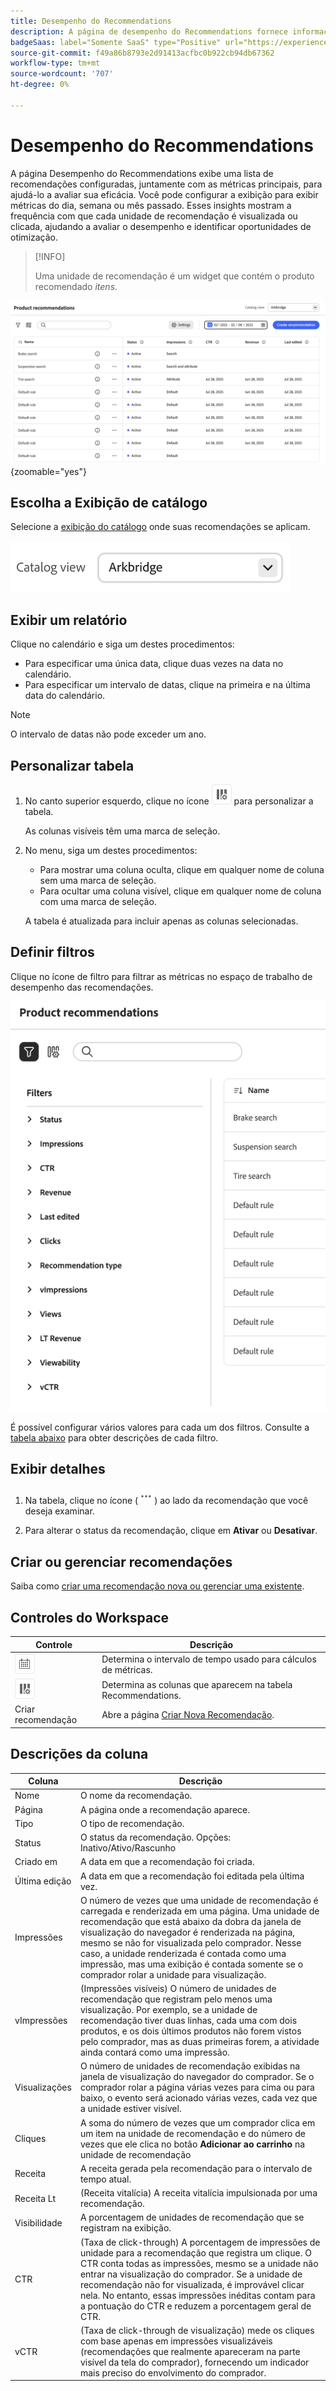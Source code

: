 ```yaml
---
title: Desempenho do Recommendations
description: A página de desempenho do Recommendations fornece informações sobre o desempenho das recomendações de produtos do insight.
badgeSaas: label="Somente SaaS" type="Positive" url="https://experienceleague.adobe.com/en/docs/commerce/user-guides/product-solutions" tooltip="Aplicável somente a projetos do Adobe Commerce as a Cloud Service e do Adobe Commerce Optimizer (infraestrutura SaaS gerenciada pela Adobe)."
source-git-commit: f49a86b8793e2d91413acfbc0b922cb94db67362
workflow-type: tm+mt
source-wordcount: '707'
ht-degree: 0%

---
```


# Desempenho do Recommendations

A página Desempenho do Recommendations exibe uma lista de recomendações configuradas, juntamente com as métricas principais, para ajudá-lo a avaliar sua eficácia. Você pode configurar a exibição para exibir métricas do dia, semana ou mês passado. Esses insights mostram a frequência com que cada unidade de recomendação é visualizada ou clicada, ajudando a avaliar o desempenho e identificar oportunidades de otimização.

>[!INFO]
>
>Uma unidade de recomendação é um widget que contém o produto recomendado _itens_.

![Desempenho de recomendações](../assets/rec-performance.png){zoomable="yes"}

## Escolha a **Exibição de catálogo**

Selecione a [exibição do catálogo](../setup/catalog-view.md) onde suas recomendações se aplicam.

![Exibição de catálogo](../assets/catalog-view.png)

## Exibir um relatório

Clique no calendário e siga um destes procedimentos:

- Para especificar uma única data, clique duas vezes na data no calendário.
- Para especificar um intervalo de datas, clique na primeira e na última data do calendário.

>[!NOTE]
>
>O intervalo de datas não pode exceder um ano.

## Personalizar tabela

1. No canto superior esquerdo, clique no ícone ![Seletor de coluna](../assets/icon-show-hide-columns.png) para personalizar a tabela.

   As colunas visíveis têm uma marca de seleção.

1. No menu, siga um destes procedimentos:

   - Para mostrar uma coluna oculta, clique em qualquer nome de coluna sem uma marca de seleção.
   - Para ocultar uma coluna visível, clique em qualquer nome de coluna com uma marca de seleção.

   A tabela é atualizada para incluir apenas as colunas selecionadas.

## Definir filtros

Clique no ícone de filtro para filtrar as métricas no espaço de trabalho de desempenho das recomendações.

![Métricas de filtro](../assets/rec-filters.png)

É possível configurar vários valores para cada um dos filtros. Consulte a [tabela abaixo](#column-descriptions) para obter descrições de cada filtro.

## Exibir detalhes

1. Na tabela, clique no ícone (![Mais seletor](../assets/btn-more.png)) ao lado da recomendação que você deseja examinar.

1. Para alterar o status da recomendação, clique em **Ativar** ou **Desativar**.

## Criar ou gerenciar recomendações

Saiba como [criar uma recomendação nova ou gerenciar uma existente](../merchandising/recommendations/create.md).

## Controles do Workspace

| Controle | Descrição |
|---|---|
| ![Seletor de calendário](../assets/icon-calendar.png) | Determina o intervalo de tempo usado para cálculos de métricas. |
| ![Seletor de coluna](../assets/icon-show-hide-columns.png) | Determina as colunas que aparecem na tabela Recommendations. |
| Criar recomendação | Abre a página [Criar Nova Recomendação](../merchandising/recommendations/create.md). |

## Descrições da coluna

| Coluna | Descrição |
|---|---|
| Nome | O nome da recomendação. |
| Página | A página onde a recomendação aparece. |
| Tipo | O tipo de recomendação. |
| Status | O status da recomendação. Opções: Inativo/Ativo/Rascunho |
| Criado em | A data em que a recomendação foi criada. |
| Última edição | A data em que a recomendação foi editada pela última vez. |
| Impressões | O número de vezes que uma unidade de recomendação é carregada e renderizada em uma página. Uma unidade de recomendação que está abaixo da dobra da janela de visualização do navegador é renderizada na página, mesmo se não for visualizada pelo comprador. Nesse caso, a unidade renderizada é contada como uma impressão, mas uma exibição é contada somente se o comprador rolar a unidade para visualização. |
| vImpressões | (Impressões visíveis) O número de unidades de recomendação que registram pelo menos uma visualização. Por exemplo, se a unidade de recomendação tiver duas linhas, cada uma com dois produtos, e os dois últimos produtos não forem vistos pelo comprador, mas as duas primeiras forem, a atividade ainda contará como uma impressão. |
| Visualizações | O número de unidades de recomendação exibidas na janela de visualização do navegador do comprador. Se o comprador rolar a página várias vezes para cima ou para baixo, o evento será acionado várias vezes, cada vez que a unidade estiver visível. |
| Cliques | A soma do número de vezes que um comprador clica em um item na unidade de recomendação e do número de vezes que ele clica no botão **Adicionar ao carrinho** na unidade de recomendação |
| Receita | A receita gerada pela recomendação para o intervalo de tempo atual. |
| Receita Lt | (Receita vitalícia) A receita vitalícia impulsionada por uma recomendação. |
| Visibilidade | A porcentagem de unidades de recomendação que se registram na exibição. |
| CTR | (Taxa de click-through) A porcentagem de impressões de unidade para a recomendação que registra um clique. O CTR conta todas as impressões, mesmo se a unidade não entrar na visualização do comprador. Se a unidade de recomendação não for visualizada, é improvável clicar nela. No entanto, essas impressões inéditas contam para a pontuação do CTR e reduzem a porcentagem geral de CTR. |
| vCTR | (Taxa de click-through de visualização) mede os cliques com base apenas em impressões visualizáveis (recomendações que realmente apareceram na parte visível da tela do comprador), fornecendo um indicador mais preciso do envolvimento do comprador. |
